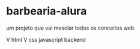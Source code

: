 # barbearia-alura
um projeto que vai mesclar todos os conceitos web

V   html
V   css
    javascript
    backend
